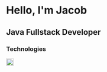 <h1>Hello, I'm Jacob</h1>
<h2>Java Fullstack Developer</h2>
<h3>Technologies</h3>
<div>
 <img style="height: 20px; width: 20px;" alt="Java Logo" src="https://upload.wikimedia.org/wikipedia/en/3/30/Java_programming_language_logo.svg">
</div>


<!--
**JacobLars/JacobLars** is a ✨ _special_ ✨ repository because its `README.md` (this file) appears on your GitHub profile.

Here are some ideas to get you started:

- 🔭 I’m currently working on ...
- 🌱 I’m currently learning ...
- 👯 I’m looking to collaborate on ...
- 🤔 I’m looking for help with ...
- 💬 Ask me about ...
- 📫 How to reach me: ...
- 😄 Pronouns: ...
- ⚡ Fun fact: ...
-->
